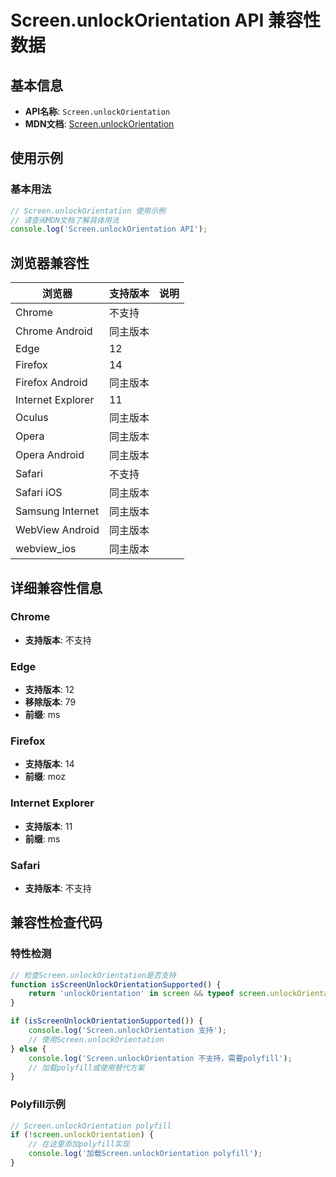 # Screen.unlockOrientation API 兼容性数据

## 基本信息

- **API名称**: `Screen.unlockOrientation`
- **MDN文档**: [Screen.unlockOrientation](https://developer.mozilla.org/docs/Web/API/Screen/unlockOrientation)

## 使用示例

### 基本用法

```javascript
// Screen.unlockOrientation 使用示例
// 请查阅MDN文档了解具体用法
console.log('Screen.unlockOrientation API');
```

## 浏览器兼容性

| 浏览器 | 支持版本 | 说明 |
|--------|----------|------|
| Chrome | 不支持 |  |
| Chrome Android | 同主版本 |  |
| Edge | 12 |  |
| Firefox | 14 |  |
| Firefox Android | 同主版本 |  |
| Internet Explorer | 11 |  |
| Oculus | 同主版本 |  |
| Opera | 同主版本 |  |
| Opera Android | 同主版本 |  |
| Safari | 不支持 |  |
| Safari iOS | 同主版本 |  |
| Samsung Internet | 同主版本 |  |
| WebView Android | 同主版本 |  |
| webview_ios | 同主版本 |  |

## 详细兼容性信息

### Chrome

- **支持版本**: 不支持

### Edge

- **支持版本**: 12
- **移除版本**: 79
- **前缀**: ms

### Firefox

- **支持版本**: 14
- **前缀**: moz

### Internet Explorer

- **支持版本**: 11
- **前缀**: ms

### Safari

- **支持版本**: 不支持

## 兼容性检查代码

### 特性检测

```javascript
// 检查Screen.unlockOrientation是否支持
function isScreenUnlockOrientationSupported() {
    return 'unlockOrientation' in screen && typeof screen.unlockOrientation === 'function';
}

if (isScreenUnlockOrientationSupported()) {
    console.log('Screen.unlockOrientation 支持');
    // 使用Screen.unlockOrientation
} else {
    console.log('Screen.unlockOrientation 不支持，需要polyfill');
    // 加载polyfill或使用替代方案
}
```

### Polyfill示例

```javascript
// Screen.unlockOrientation polyfill
if (!screen.unlockOrientation) {
    // 在这里添加polyfill实现
    console.log('加载Screen.unlockOrientation polyfill');
}
```

